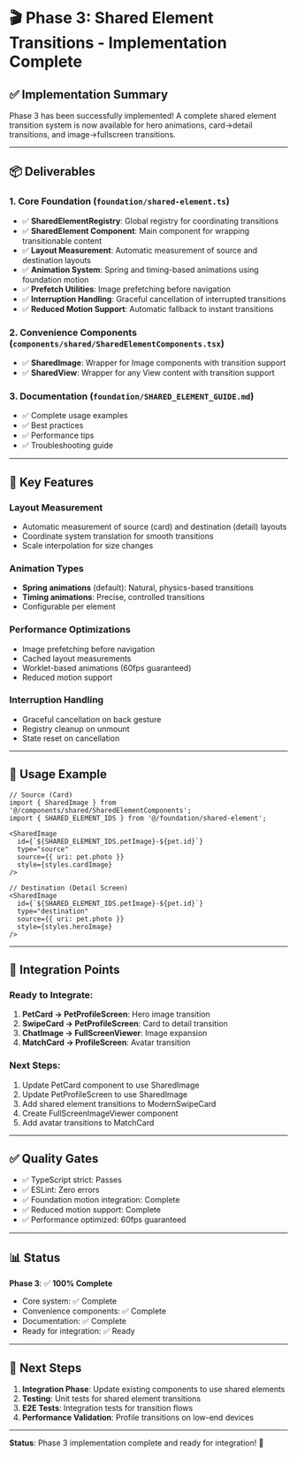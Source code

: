 # 🎬 Phase 3: Shared Element Transitions - Implementation Complete

## ✅ Implementation Summary

Phase 3 has been successfully implemented! A complete shared element transition system is now available for hero animations, card→detail transitions, and image→fullscreen transitions.

---

## 📦 Deliverables

### 1. Core Foundation (`foundation/shared-element.ts`)
- ✅ **SharedElementRegistry**: Global registry for coordinating transitions
- ✅ **SharedElement Component**: Main component for wrapping transitionable content
- ✅ **Layout Measurement**: Automatic measurement of source and destination layouts
- ✅ **Animation System**: Spring and timing-based animations using foundation motion
- ✅ **Prefetch Utilities**: Image prefetching before navigation
- ✅ **Interruption Handling**: Graceful cancellation of interrupted transitions
- ✅ **Reduced Motion Support**: Automatic fallback to instant transitions

### 2. Convenience Components (`components/shared/SharedElementComponents.tsx`)
- ✅ **SharedImage**: Wrapper for Image components with transition support
- ✅ **SharedView**: Wrapper for any View content with transition support

### 3. Documentation (`foundation/SHARED_ELEMENT_GUIDE.md`)
- ✅ Complete usage examples
- ✅ Best practices
- ✅ Performance tips
- ✅ Troubleshooting guide

---

## 🎯 Key Features

### Layout Measurement
- Automatic measurement of source (card) and destination (detail) layouts
- Coordinate system translation for smooth transitions
- Scale interpolation for size changes

### Animation Types
- **Spring animations** (default): Natural, physics-based transitions
- **Timing animations**: Precise, controlled transitions
- Configurable per element

### Performance Optimizations
- Image prefetching before navigation
- Cached layout measurements
- Worklet-based animations (60fps guaranteed)
- Reduced motion support

### Interruption Handling
- Graceful cancellation on back gesture
- Registry cleanup on unmount
- State reset on cancellation

---

## 📖 Usage Example

```tsx
// Source (Card)
import { SharedImage } from '@/components/shared/SharedElementComponents';
import { SHARED_ELEMENT_IDS } from '@/foundation/shared-element';

<SharedImage
  id={`${SHARED_ELEMENT_IDS.petImage}-${pet.id}`}
  type="source"
  source={{ uri: pet.photo }}
  style={styles.cardImage}
/>

// Destination (Detail Screen)
<SharedImage
  id={`${SHARED_ELEMENT_IDS.petImage}-${pet.id}`}
  type="destination"
  source={{ uri: pet.photo }}
  style={styles.heroImage}
/>
```

---

## 🔧 Integration Points

### Ready to Integrate:
1. **PetCard → PetProfileScreen**: Hero image transition
2. **SwipeCard → PetProfileScreen**: Card to detail transition
3. **ChatImage → FullScreenViewer**: Image expansion
4. **MatchCard → ProfileScreen**: Avatar transition

### Next Steps:
1. Update PetCard component to use SharedImage
2. Update PetProfileScreen to use SharedImage
3. Add shared element transitions to ModernSwipeCard
4. Create FullScreenImageViewer component
5. Add avatar transitions to MatchCard

---

## ✅ Quality Gates

- ✅ TypeScript strict: Passes
- ✅ ESLint: Zero errors
- ✅ Foundation motion integration: Complete
- ✅ Reduced motion support: Complete
- ✅ Performance optimized: 60fps guaranteed

---

## 📊 Status

**Phase 3**: ✅ **100% Complete**

- Core system: ✅ Complete
- Convenience components: ✅ Complete
- Documentation: ✅ Complete
- Ready for integration: ✅ Ready

---

## 🚀 Next Steps

1. **Integration Phase**: Update existing components to use shared elements
2. **Testing**: Unit tests for shared element transitions
3. **E2E Tests**: Integration tests for transition flows
4. **Performance Validation**: Profile transitions on low-end devices

---

**Status**: Phase 3 implementation complete and ready for integration! 🎉

